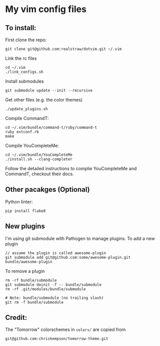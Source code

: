 # My vim config files

## To install:

First clone the repo:

    git clone git@github.com:realstraw/dotvim.git ~/.vim

Link the rc files

    cd ~/.vim
    ./link_configs.sh

Install submodules

    git submodule update --init --recursive

Get other files (e.g. the color themes)

    ./update_plugins.sh

Compile CommandT:

    cd ~/.vim/bundle/command-t/ruby/command-t
    ruby extconf.rb
    make

Compile YouCompleteMe:

    cd ~/.vim/bundle/YouCompleteMe
    ./install.sh --clang-completer

Follow the detailed instructions to complie YouCompleteMe and CommandT,
checkout their docs.

## Other pacakges (Optional)

Python linter:

    pip install flake8

## New plugins

I'm using git submodule with Pathogen to manage plugins. To add a new plugin

    // assume the plugin is called awesome-plugin
    git submodule add git@github.com:some/awesome-plugin.git bundle/awesome-plugin

To remove a plugin

    rm -rf bundle/submodule
    git submodule deinit -f -- bundle/submodule
    rm -rf .git/modules/bundle/submodule

    # Note: bundle/submodule (no trailing slash)
    git rm -f bundle/submodule


## Credit:

The "Tomorrow" colorschemes in `colors/` are copied from

    git@github.com:chriskempson/tomorrow-theme.git
